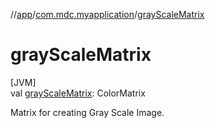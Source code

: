 //[app](../../index.md)/[com.mdc.myapplication](index.md)/[grayScaleMatrix](gray-scale-matrix.md)

# grayScaleMatrix

[JVM]\
val [grayScaleMatrix](gray-scale-matrix.md): ColorMatrix

Matrix for creating Gray Scale Image.
